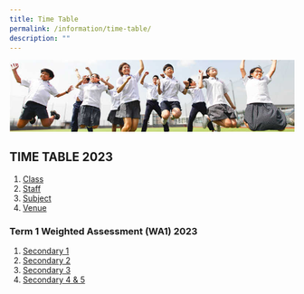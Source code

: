 ```yaml
---
title: Time Table
permalink: /information/time-table/
description: ""
---
```

![](/images/Hildan%20Matters/Time%20Table%20Banner.jpg)

TIME TABLE 2023
----------

1. [Class](/files/TT%202023%20Semester%201%20(6%20Jan%202023)%20-%20Class.pdf)
2. [Staff](/files/TT%202023%20Semester%201%20(6%20Jan%202023)%20-%20Staff.pdf)
3. [Subject](/files/TT%202023%20Semester%201%20(6%20Jan%202023)%20-%20Subject.pdf)
4. [Venue](/files/TT%202023%20Semester%201%20(6%20Jan%202023)%20-%20Venue.pdf)

### Term 1 Weighted Assessment (WA1) 2023

1. [Secondary 1](/files/WA1/2023SHSS%20Sec%201%20Term%201%20WA1%20schedule_final.pdf)
2. [Secondary 2](/files/WA1/2023SHSS%20Sec%202%20Term%201%20WA1%20schedule_final.pdf)
3. [Secondary 3](/files/WA1/2023SHSS%20Sec%203%20Term%201%20WA1%20schedule_final.pdf)
4. [Secondary 4 & 5](/files/WA1/2023SHSS%20Sec%204&5%20Term%201%20WA1%20schedule_final.pdf)